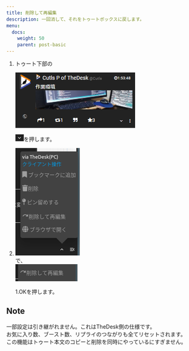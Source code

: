 ```yaml
---
title: 削除して再編集
description: 一回消して、それをトゥートボックスに戻します。
menu:
  docs:
    weight: 50
    parent: post-basic
---
```

1. トゥート下部の  

   ![toottl14](https://raw.githubusercontent.com/cutls/TheDeskDocs/master/media/toottl14.png)  

   ![toottl15](https://raw.githubusercontent.com/cutls/TheDeskDocs/master/media/toottl15.png)を押します。

2. ![toottl28](https://raw.githubusercontent.com/cutls/TheDeskDocs/master/media/toottl28.png)  
で、  
![toottl19](https://raw.githubusercontent.com/cutls/TheDeskDocs/master/media/toottl19.png) 

   1.OKを押します。

## Note

一部設定は引き継がれません。これはTheDesk側の仕様です。  
お気に入り数、ブースト数、リプライのつながりも全てリセットされます。  
この機能はトゥート本文のコピーと削除を同時にやっているにすぎません。